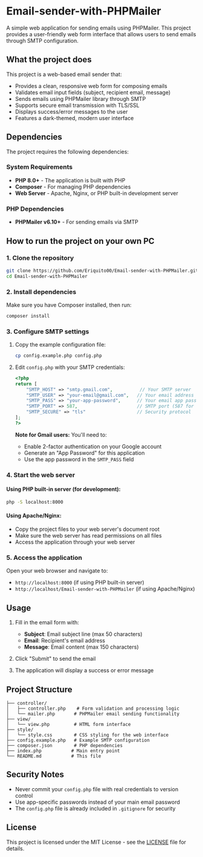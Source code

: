 # Email-sender-with-PHPMailer

A simple web application for sending emails using PHPMailer. This project provides a user-friendly web form interface that allows users to send emails through SMTP configuration.

## What the project does

This project is a web-based email sender that:
- Provides a clean, responsive web form for composing emails
- Validates email input fields (subject, recipient email, message)
- Sends emails using PHPMailer library through SMTP
- Supports secure email transmission with TLS/SSL
- Displays success/error messages to the user
- Features a dark-themed, modern user interface

## Dependencies

The project requires the following dependencies:

### System Requirements
- **PHP 8.0+** - The application is built with PHP
- **Composer** - For managing PHP dependencies
- **Web Server** - Apache, Nginx, or PHP built-in development server

### PHP Dependencies
- **PHPMailer v6.10+** - For sending emails via SMTP

## How to run the project on your own PC

### 1. Clone the repository
```bash
git clone https://github.com/Eriquito00/Email-sender-with-PHPMailer.git
cd Email-sender-with-PHPMailer
```

### 2. Install dependencies
Make sure you have Composer installed, then run:
```bash
composer install
```

### 3. Configure SMTP settings
1. Copy the example configuration file:
   ```bash
   cp config.example.php config.php
   ```

2. Edit `config.php` with your SMTP credentials:
   ```php
   <?php
   return [
       "SMTP_HOST" => "smtp.gmail.com",          // Your SMTP server
       "SMTP_USER" => "your-email@gmail.com",   // Your email address
       "SMTP_PASS" => "your-app-password",      // Your email app password
       "SMTP_PORT" => 587,                      // SMTP port (587 for TLS)
       "SMTP_SECURE" => "tls"                   // Security protocol
   ];
   ?>
   ```

   **Note for Gmail users:** You'll need to:
   - Enable 2-factor authentication on your Google account
   - Generate an "App Password" for this application
   - Use the app password in the `SMTP_PASS` field

### 4. Start the web server

#### Using PHP built-in server (for development):
```bash
php -S localhost:8000
```

#### Using Apache/Nginx:
- Copy the project files to your web server's document root
- Make sure the web server has read permissions on all files
- Access the application through your web server

### 5. Access the application
Open your web browser and navigate to:
- `http://localhost:8000` (if using PHP built-in server)
- `http://localhost/Email-sender-with-PHPMailer` (if using Apache/Nginx)

## Usage

1. Fill in the email form with:
   - **Subject**: Email subject line (max 50 characters)
   - **Email**: Recipient's email address
   - **Message**: Email content (max 150 characters)

2. Click "Submit" to send the email

3. The application will display a success or error message

## Project Structure

```
├── controller/
│   ├── controller.php    # Form validation and processing logic
│   └── mailer.php       # PHPMailer email sending functionality
├── view/
│   └── view.php         # HTML form interface
├── style/
│   └── style.css        # CSS styling for the web interface
├── config.example.php   # Example SMTP configuration
├── composer.json        # PHP dependencies
├── index.php           # Main entry point
└── README.md           # This file
```

## Security Notes

- Never commit your `config.php` file with real credentials to version control
- Use app-specific passwords instead of your main email password
- The `config.php` file is already included in `.gitignore` for security

## License

This project is licensed under the MIT License - see the [LICENSE](LICENSE) file for details.
